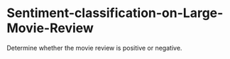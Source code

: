 # Sentiment-classification-on-Large-Movie-Review
Determine whether the movie review is positive or negative.
